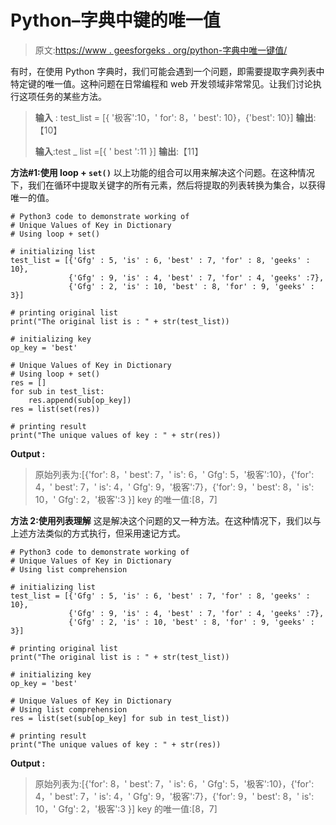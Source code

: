 # Python–字典中键的唯一值

> 原文:[https://www . geesforgeks . org/python-字典中唯一键值/](https://www.geeksforgeeks.org/python-unique-values-of-key-in-dictionary/)

有时，在使用 Python 字典时，我们可能会遇到一个问题，即需要提取字典列表中特定键的唯一值。这种问题在日常编程和 web 开发领域非常常见。让我们讨论执行这项任务的某些方法。

> **输入** : test_list = [{ '极客':10，' for': 8，' best': 10}，{'best': 10}]
> **输出**:【10】
> 
> **输入**:test _ list =[{ ' best ':11 }]
> **输出**:【11】

**方法#1:使用 loop + `set()`**
以上功能的组合可以用来解决这个问题。在这种情况下，我们在循环中提取关键字的所有元素，然后将提取的列表转换为集合，以获得唯一的值。

```
# Python3 code to demonstrate working of 
# Unique Values of Key in Dictionary
# Using loop + set()

# initializing list
test_list = [{'Gfg' : 5, 'is' : 6, 'best' : 7, 'for' : 8, 'geeks' : 10},
             {'Gfg' : 9, 'is' : 4, 'best' : 7, 'for' : 4, 'geeks' :7},
             {'Gfg' : 2, 'is' : 10, 'best' : 8, 'for' : 9, 'geeks' : 3}]

# printing original list
print("The original list is : " + str(test_list))

# initializing key
op_key = 'best'

# Unique Values of Key in Dictionary
# Using loop + set()
res = []
for sub in test_list:
    res.append(sub[op_key])
res = list(set(res))

# printing result 
print("The unique values of key : " + str(res)) 
```

**Output :**

> 原始列表为:[{'for': 8，' best': 7，' is': 6，' Gfg': 5，'极客':10}，{'for': 4，' best': 7，' is': 4，' Gfg': 9，'极客':7}，{'for': 9，' best': 8，' is': 10，' Gfg': 2，'极客':3 }]
> key 的唯一值:[8，7]

**方法 2:使用列表理解**
这是解决这个问题的又一种方法。在这种情况下，我们以与上述方法类似的方式执行，但采用速记方式。

```
# Python3 code to demonstrate working of 
# Unique Values of Key in Dictionary
# Using list comprehension

# initializing list
test_list = [{'Gfg' : 5, 'is' : 6, 'best' : 7, 'for' : 8, 'geeks' : 10},
             {'Gfg' : 9, 'is' : 4, 'best' : 7, 'for' : 4, 'geeks' :7},
             {'Gfg' : 2, 'is' : 10, 'best' : 8, 'for' : 9, 'geeks' : 3}]

# printing original list
print("The original list is : " + str(test_list))

# initializing key
op_key = 'best'

# Unique Values of Key in Dictionary
# Using list comprehension
res = list(set(sub[op_key] for sub in test_list)) 

# printing result 
print("The unique values of key : " + str(res)) 
```

**Output :**

> 原始列表为:[{'for': 8，' best': 7，' is': 6，' Gfg': 5，'极客':10}，{'for': 4，' best': 7，' is': 4，' Gfg': 9，'极客':7}，{'for': 9，' best': 8，' is': 10，' Gfg': 2，'极客':3 }]
> key 的唯一值:[8，7]